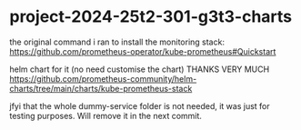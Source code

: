 # project-2024-25t2-301-g3t3-charts

the original command i ran to install the monitoring stack:
https://github.com/prometheus-operator/kube-prometheus#Quickstart

helm chart for it (no need customise the chart) THANKS VERY MUCH
https://github.com/prometheus-community/helm-charts/tree/main/charts/kube-prometheus-stack

jfyi that the whole dummy-service folder is not needed, it was just for testing purposes. Will remove it in the next commit.